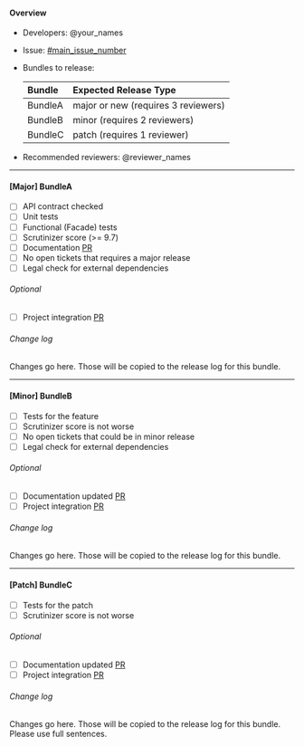 #### Overview
- Developers: @your_names

- Issue: [#main_issue_number](https://github.com/spryker/spryker/issues/issue_number)

- Bundles to release:

   Bundle       | Expected Release Type
   :----------- | :------------
   BundleA      | major or new (requires 3 reviewers)
   BundleB      | minor (requires 2 reviewers)
   BundleC      | patch (requires 1 reviewer)

- Recommended reviewers: @reviewer_names

-----------------------------------------
#### [Major] BundleA
- [ ] API contract checked
- [ ] Unit tests
- [ ] Functional (Facade) tests
- [ ] Scrutinizer score (>= 9.7)
- [ ] Documentation [PR](https://github.com/spryker/spryker.github.io/pull/pr_number)
- [ ] No open tickets that requires a major release
- [ ] Legal check for external dependencies

###### Optional
- [ ] Project integration [PR](https://github.com/spryker/project/pull/pr_number)

###### Change log
Changes go here. Those will be copied to the release log for this bundle.

-----------------------------------------
#### [Minor] BundleB
- [ ] Tests for the feature
- [ ] Scrutinizer score is not worse
- [ ] No open tickets that could be in minor release
- [ ] Legal check for external dependencies

###### Optional
- [ ] Documentation updated [PR](https://github.com/spryker/spryker.github.io/pull/pr_number)
- [ ] Project integration [PR](https://github.com/spryker/project/pull/pr_number)

###### Change log
Changes go here. Those will be copied to the release log for this bundle.

-----------------------------------------
#### [Patch] BundleC
- [ ] Tests for the patch
- [ ] Scrutinizer score is not worse

###### Optional
- [ ] Documentation updated [PR](https://github.com/spryker/spryker.github.io/pull/pr_number)
- [ ] Project integration [PR](https://github.com/spryker/project/pull/pr_number)

###### Change log
Changes go here. Those will be copied to the release log for this bundle. Please use full sentences.
